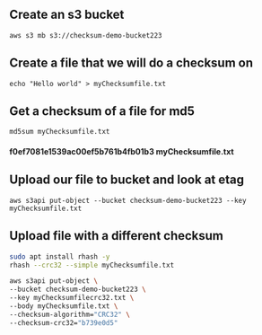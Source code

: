 ## Create an s3 bucket

```
aws s3 mb s3://checksum-demo-bucket223
```

## Create a file that we will do a checksum on

```
echo "Hello world" > myChecksumfile.txt
```

## Get a checksum of a file for md5


```
md5sum myChecksumfile.txt
```
#### f0ef7081e1539ac00ef5b761b4fb01b3 myChecksumfile.txt

## Upload our file to bucket and look at etag

```
aws s3api put-object --bucket checksum-demo-bucket223 --key myChecksumfile.txt
```

##  Upload file with a different checksum

```sh
sudo apt install rhash -y
rhash --crc32 --simple myChecksumfile.txt
```

```sh
aws s3api put-object \
--bucket checksum-demo-bucket223 \
--key myChecksumfilecrc32.txt \
--body myChecksumfile.txt \
--checksum-algorithm="CRC32" \
--checksum-crc32="b739e0d5"
```